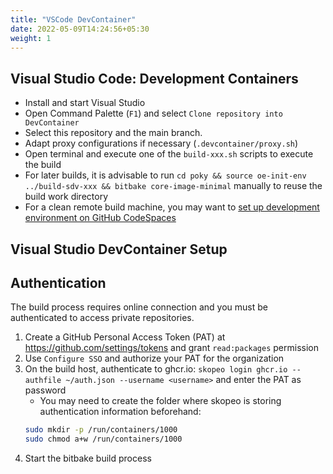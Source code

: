 ```yaml
---
title: "VSCode DevContainer"
date: 2022-05-09T14:24:56+05:30
weight: 1
---
```


## Visual Studio Code: Development Containers

- Install and start Visual Studio
- Open Command Palette (`F1`) and select `Clone repository into DevContainer`
- Select this repository and the main branch.
- Adapt proxy configurations if necessary (`.devcontainer/proxy.sh`)
- Open terminal and execute one of the `build-xxx.sh` scripts to execute the build
- For later builds, it is advisable to run `cd poky && source oe-init-env ../build-sdv-xxx && bitbake core-image-minimal` manually to reuse the build work directory
- For a clean remote build machine, you may want to [set up development environment on GitHub CodeSpaces](/leda/docs/build/devenv/github-codespaces/)

## Visual Studio DevContainer Setup

## Authentication

The build process requires online connection and you must be authenticated to access private repositories.

1. Create a GitHub Personal Access Token (PAT) at https://github.com/settings/tokens and grant `read:packages` permission
2. Use `Configure SSO` and authorize your PAT for the organization
3. On the build host, authenticate to ghcr.io: `skopeo login ghcr.io --authfile ~/auth.json --username <username>` and enter the PAT as password
   - You may need to create the folder where skopeo is storing authentication information beforehand:
   ```bash
   sudo mkdir -p /run/containers/1000
   sudo chmod a+w /run/containers/1000
   ```
4. Start the bitbake build process

